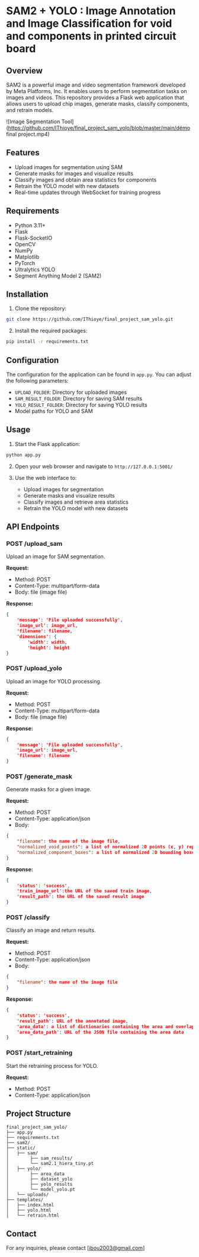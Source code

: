 # SAM2 + YOLO : Image Annotation and Image Classification for void and components in printed circuit board

## Overview
SAM2 is a powerful image and video segmentation framework developed by Meta Platforms, Inc. It enables users to perform segmentation tasks on images and videos. This repository provides a Flask web application that allows users to upload chip images, generate masks, classify components, and retrain models.

![Image Segmentation Tool](https://github.com/IThioye/final_project_sam_yolo/blob/master/main/démo final project.mp4)

## Features
- Upload images for segmentation using SAM
- Generate masks for images and visualize results
- Classify images and obtain area statistics for components
- Retrain the YOLO model with new datasets
- Real-time updates through WebSocket for training progress

## Requirements
- Python 3.11+
- Flask
- Flask-SocketIO
- OpenCV
- NumPy
- Matplotlib
- PyTorch
- Ultralytics YOLO
- Segment Anything Model 2 (SAM2)

## Installation

1. Clone the repository:
```bash
git clone https://github.com/IThioye/final_project_sam_yolo.git
```

2. Install the required packages:
```bash
pip install -r requirements.txt
```

## Configuration
The configuration for the application can be found in `app.py`. You can adjust the following parameters:
- `UPLOAD_FOLDER`: Directory for uploaded images
- `SAM_RESULT_FOLDER`: Directory for saving SAM results
- `YOLO_RESULT_FOLDER`: Directory for saving YOLO results
- Model paths for YOLO and SAM


## Usage

1. Start the Flask application:
```bash
python app.py
```

2. Open your web browser and navigate to `http://127.0.0.1:5001/`

3. Use the web interface to:
   - Upload images for segmentation
   - Generate masks and visualize results
   - Classify images and retrieve area statistics
   - Retrain the YOLO model with new datasets


## API Endpoints

### POST /upload_sam
Upload an image for SAM segmentation.

**Request:**
- Method: POST
- Content-Type: multipart/form-data
- Body: file (image file)

**Response:**
```json
{
    'message': 'File uploaded successfully',
    'image_url': image_url,
    'filename': filename,
    'dimensions': {
        'width': width,
        'height': height
}
```

### POST /upload_yolo
Upload an image for YOLO processing.

**Request:**
- Method: POST
- Content-Type: multipart/form-data
- Body: file (image file)

**Response:**
```json
{
    'message': 'File uploaded successfully',
    'image_url': image_url,
    'filename': filename
}
```

### POST /generate_mask
Generate masks for a given image.

**Request:**
- Method: POST
- Content-Type: application/json
- Body:
```json
{
    "filename": the name of the image file,
    "normalized_void_points": a list of normalized 2D points (x, y) representing the voids,
    "normalized_component_boxes": a list of normalized 2D bounding boxes (x, y, w, h) representing the components
}
```

**Response:**
```json
{
    'status': 'success',
    'train_image_url':the URL of the saved train image,
    'result_path': the URL of the saved result image
}
```

### POST /classify
Classify an image and return results.

**Request:**
- Method: POST
- Content-Type: application/json
- Body:
```json
{
    "filename": the name of the image file
}
```

**Response:**
```json
{
    'status': 'success',
    'result_path': URL of the annotated image,
    'area_data': a list of dictionaries containing the area and overlap statistics for each component,
    'area_data_path': URL of the JSON file containing the area data
}
```

### POST /start_retraining
Start the retraining process for YOLO.

**Request:**
- Method: POST
- Content-Type: application/json


## Project Structure
```
final_project_sam_yolo/
├── app.py
├── requirements.txt
├── sam2/
├── static/
│   ├── sam/
│        ├── sam_results/
│        └── sam2.1_hiera_tiny.pt
│   ├── yolo/
│        ├── area_data
│        ├── dataset_yolo
│        ├── yolo_results
│        └── model_yolo.pt
│   └── uploads/
├── templates/
│   ├── index.html
│   ├── yolo.html
│   └── retrain.html

```

## Contact
For any inquiries, please contact [ibou2003@gmail.com]
